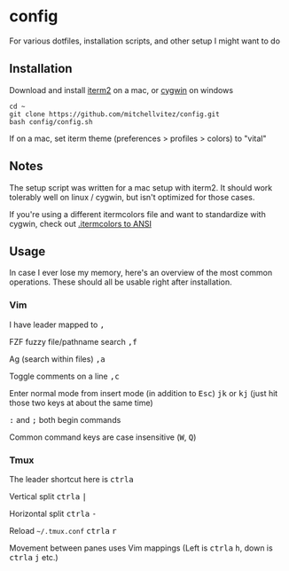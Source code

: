 # config
For various dotfiles, installation scripts, and other setup I might want to do


## Installation

Download and install [iterm2](https://www.iterm2.com/downloads.html) on a mac, or [cygwin](https://www.cygwin.com/) on windows

```
cd ~
git clone https://github.com/mitchellvitez/config.git
bash config/config.sh
```

If on a mac, set iterm theme (preferences > profiles > colors) to "vital"

## Notes

The setup script was written for a mac setup with iterm2. It should work tolerably well on linux / cygwin, but isn't optimized for those cases.

If you're using a different itermcolors file and want to standardize with cygwin, check out [.itermcolors to ANSI](https://github.com/mitchellvitez/iterm-to-ansi-colors)

## Usage

In case I ever lose my memory, here's an overview of the most common operations. These should all be usable right after installation.

### Vim

I have leader mapped to <kbd>,</kbd>

FZF fuzzy file/pathname search <kbd>,</kbd><kbd>f</kbd>

Ag (search within files) <kbd>,</kbd><kbd>a</kbd>

Toggle comments on a line <kbd>,</kbd><kbd>c</kbd>

Enter normal mode from insert mode (in addition to <kbd>Esc</kbd>) <kbd>j</kbd><kbd>k</kbd> or <kbd>k</kbd><kbd>j</kbd> (just hit those two keys at about the same time)

<kbd>:</kbd> and <kbd>;</kbd> both begin commands

Common command keys are case insensitive (<kbd>W</kbd>, <kbd>Q</kbd>)

### Tmux

The leader shortcut here is <kbd>ctrl</kbd><kbd>a</kbd>

Vertical split <kbd>ctrl</kbd><kbd>a</kbd> <kbd>|</kbd>

Horizontal split <kbd>ctrl</kbd><kbd>a</kbd> <kbd>-</kbd>

Reload `~/.tmux.conf` <kbd>ctrl</kbd><kbd>a</kbd> <kbd>r</kbd>

Movement between panes uses Vim mappings (Left is <kbd>ctrl</kbd><kbd>a</kbd> <kbd>h</kbd>, down is <kbd>ctrl</kbd><kbd>a</kbd> <kbd>j</kbd> etc.)
